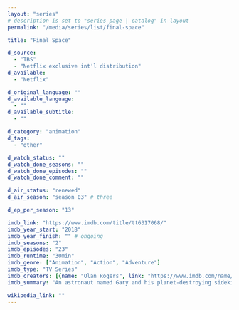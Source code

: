 ```yaml
---
layout: "series"
# description is set to "series page | catalog" in layout
permalink: "/media/series/list/final-space"

title: "Final Space"

d_source:
  - "TBS"
  - "Netflix exclusive int'l distribution"
d_available:
  - "Netflix"

d_original_language: ""
d_available_language:
  - ""
d_available_subtitle:
  - ""

d_category: "animation"
d_tags:
  - "other"

d_watch_status: ""
d_watch_done_seasons: ""
d_watch_done_episodes: ""
d_watch_done_comment: ""

d_air_status: "renewed"
d_air_season: "season 03" # three

d_ep_per_season: "13"

imdb_link: "https://www.imdb.com/title/tt6317068/"
imdb_year_start: "2018"
imdb_year_finish: "" # ongoing
imdb_seasons: "2"
imdb_episodes: "23"
imdb_runtime: "30min"
imdb_genre: ["Animation", "Action", "Adventure"]
imdb_type: "TV Series"
imdb_creators: [{name: "Olan Rogers", link: "https://www.imdb.com/name/nm4541465/"}, {name: "David Sacks", link: "https://www.imdb.com/name/nm0755293/"}]
imdb_summary: "An astronaut named Gary and his planet-destroying sidekick called Mooncake embark on serialized journeys through space in order to unlock the mystery of where the universe actually ends and if it actually does exist."

wikipedia_link: ""
---
```

